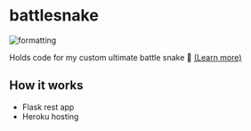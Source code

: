 # battlesnake
![formatting](https://github.com/grokas/battlesnake/actions/workflows/format.yaml/badge.svg)

Holds code for my custom ultimate battle snake 🐍 [(Learn more)](https://play.battlesnake.com/)

## How it works
- Flask rest app
- Heroku hosting
